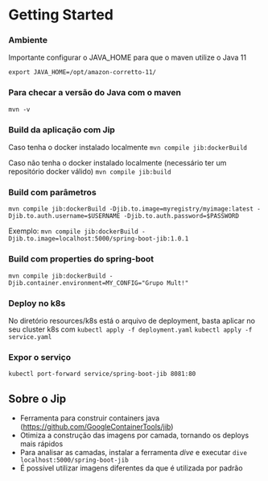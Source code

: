 # Getting Started

### Ambiente
Importante configurar o JAVA_HOME para que o maven utilize o Java 11

```export JAVA_HOME=/opt/amazon-corretto-11/```

### Para checar a versão do Java com o maven
```mvn -v```

### Build da aplicação com Jip
Caso tenha o docker instalado localmente
```mvn compile jib:dockerBuild```

Caso não tenha o docker instalado localmente (necessário ter um repositório docker válido)
```mvn compile jib:build```

### Build com parâmetros
```mvn compile jib:dockerBuild -Djib.to.image=myregistry/myimage:latest -Djib.to.auth.username=$USERNAME -Djib.to.auth.password=$PASSWORD```

Exemplo:
```mvn compile jib:dockerBuild -Djib.to.image=localhost:5000/spring-boot-jib:1.0.1```

### Build com properties do spring-boot
```mvn compile jib:dockerBuild -Djib.container.environment=MY_CONFIG="Grupo Mult!"```

### Deploy no k8s
No diretório resources/k8s está o arquivo de deployment, basta aplicar no seu cluster k8s com
```kubectl apply -f deployment.yaml```
```kubectl apply -f service.yaml```

### Expor o serviço
```kubectl port-forward service/spring-boot-jib 8081:80```

## Sobre o Jip 
- Ferramenta para construir containers java (https://github.com/GoogleContainerTools/jib)
- Otimiza a construção das imagens por camada, tornando os deploys mais rápidos
- Para analisar as camadas, instalar a ferramenta *dive* e executar 
    ```dive localhost:5000/spring-boot-jib```
- É possível utilizar imagens diferentes da que é utilizada por padrão


